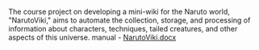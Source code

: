 The course project on developing a mini-wiki for the Naruto world, "NarutoViki," aims to automate the collection, storage, and processing of information about characters, techniques, tailed creatures, and other aspects of this universe.
manual -
[NarutoViki.docx](https://github.com/user-attachments/files/23182011/NarutoViki.docx)
